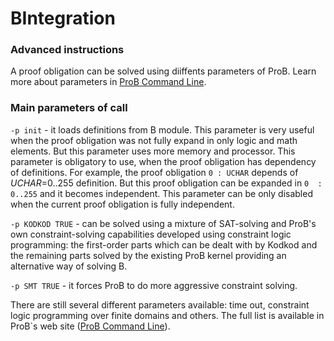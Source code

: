 BIntegration
============

### Advanced instructions

A proof obligation can be solved using diiffents parameters of ProB. Learn more about parameters in [ProB Command Line].

### Main parameters of call


`-p init` - it loads definitions from B module. This parameter is very useful when the proof obligation was not fully expand in only logic and math elements. But this parameter uses more memory and processor. This parameter is obligatory to use,  when the proof obligation has dependency of definitions. For example, the proof obligation `0 : UCHAR` depends of $UCHAR$=0..255 definition. But this proof obligation can be expanded in   `0  :  0..255` and it becomes independent. This parameter can be only disabled when the current proof obligation is fully independent.

`-p KODKOD TRUE` - can be solved using a mixture of SAT-solving and ProB's own constraint-solving capabilities developed using constraint logic programming: the first-order parts which can be dealt with by Kodkod and the remaining parts solved by the existing ProB kernel providing an alternative way of solving B.

`-p SMT TRUE` - it forces ProB to do more aggressive constraint solving.

There are still several different parameters available: time out,  constraint logic programming over finite domains and others. The full list is available in ProB`s web site ([ProB Command Line]).



[ProB Command Line]: http://www.stups.uni-duesseldorf.de/ProB/index.php5/Using_the_Command-Line_Version_of_ProB
